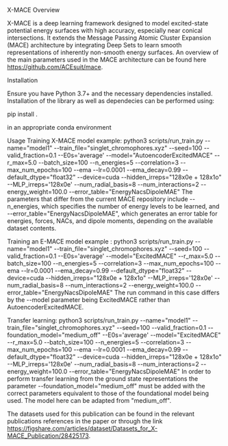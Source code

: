 X-MACE Overview

X-MACE is a deep learning framework designed to model excited-state potential energy surfaces with high accuracy, especially near conical intersections. It extends the Message Passing Atomic Cluster Expansion (MACE) architecture by integrating Deep Sets to learn smooth representations of inherently non-smooth energy surfaces.
An overview of the main parameters used in the MACE architecture can be found here https://github.com/ACEsuit/mace.

Installation

Ensure you have Python 3.7+ and the necessary dependencies installed. Installation of the library as well as dependecies can be performed using:

pip install .

in an appropriate conda environment

Usage
Training X-MACE model example:
python3 scripts/run_train.py --name="model1" --train_file="singlet_chromophores.xyz" --seed=100 --valid_fraction=0.1 --E0s='average' --model="AutoencoderExcitedMACE" --r_max=5.0 --batch_size=100 --n_energies=5 --correlation=3 --max_num_epochs=100 --ema --lr=0.0001 --ema_decay=0.99 --default_dtype="float32" --device=cuda --hidden_irreps="128x0e + 128x1o" --MLP_irreps='128x0e' --num_radial_basis=8 --num_interactions=2 --energy_weight=100.0 --error_table="EnergyNacsDipoleMAE"
The parameters that differ from the current MACE repository include --n_energies, which specifies the number of energy levels to be learned, and --error_table="EnergyNacsDipoleMAE", which generates an error table for energies, forces, NACs, and dipole moments, depending on the available dataset contents.

Training an E-MACE model example :
python3 scripts/run_train.py --name="model1" --train_file="singlet_chromophores.xyz" --seed=100 --valid_fraction=0.1 --E0s='average' --model="ExcitedMACE" --r_max=5.0 --batch_size=100 --n_energies=5 --correlation=3 --max_num_epochs=100 --ema --lr=0.0001 --ema_decay=0.99 --default_dtype="float32" --device=cuda --hidden_irreps="128x0e + 128x1o" --MLP_irreps='128x0e' --num_radial_basis=8 --num_interactions=2 --energy_weight=100.0 --error_table="EnergyNacsDipoleMAE"
The run command in this case differs by the --model parameter being ExcitedMACE rather than AutoencoderExcitedMACE.

Transfer learning:
python3 scripts/run_train.py --name="model1" --train_file="singlet_chromophores.xyz" --seed=100 --valid_fraction=0.1 --foundation_model="medium_off" --E0s='average' --model="ExcitedMACE" --r_max=5.0 --batch_size=100 --n_energies=5 --correlation=3 --max_num_epochs=100 --ema --lr=0.0001 --ema_decay=0.99 --default_dtype="float32" --device=cuda --hidden_irreps="128x0e + 128x1o" --MLP_irreps='128x0e' --num_radial_basis=8 --num_interactions=2 --energy_weight=100.0 --error_table="EnergyNacsDipoleMAE"
In order to perform transfer learning from the ground state representations the parameter --foundation_model="medium_off" must be added with the correct parameters equivalent to those of the foundational model being used. The model here can be adapted from "medium_off". 

The datasets used for this publication can be found in the relevant publications references in the paper or through the link https://figshare.com/articles/dataset/Datasets_for_X-MACE_Publication/28425173. 

